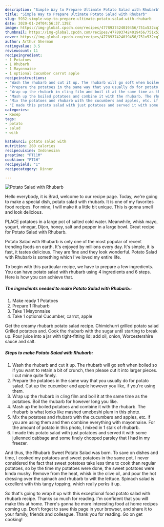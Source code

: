 ```yaml
---
description: "Simple Way to Prepare Ultimate Potato Salad with Rhubarb"
title: "Simple Way to Prepare Ultimate Potato Salad with Rhubarb"
slug: 5932-simple-way-to-prepare-ultimate-potato-salad-with-rhubarb
date: 2020-01-24T04:56:37.139Z
image: https://img-global.cpcdn.com/recipes/4778937424019456/751x532cq70/potato-salad-with-rhubarb-recipe-main-photo.jpg
thumbnail: https://img-global.cpcdn.com/recipes/4778937424019456/751x532cq70/potato-salad-with-rhubarb-recipe-main-photo.jpg
cover: https://img-global.cpcdn.com/recipes/4778937424019456/751x532cq70/potato-salad-with-rhubarb-recipe-main-photo.jpg
author: Arthur Sherman
ratingvalue: 3.5
reviewcount: 11
recipeingredient:
- 1 Potatoes
- 1 Rhubarb
- 1 Mayonnaise
- 1 optional Cucumber carrot apple
recipeinstructions:
- "Wash the rhubarb and cut it up. The rhubarb will go soft when boiled so if you want to retain a bit of crunch, then please cut it into larger pieces. I cut mine quite finely."
- "Prepare the potatoes in the same way that you usually do for potato salad.  Cut up the cucumber and apple however you like, if you&#39;re using them."
- "Wrap up the rhubarb in cling film and boil it at the same time as the potatoes. Boil the rhubarb for however long you like."
- "Mash up the boiled potatoes and combine it with the rhubarb. The rhubarb is what looks like mashed umeboshi plum in this photo."
- "Mix the potatoes and rhubarb with the cucumbers and apples, etc. if you are using them and then combine everything with mayonnaise. For the amount of potato in this photo, I mixed in 1 stalk of rhubarb."
- "I made this potato salad with just potatoes and served it with some julienned cabbage and some finely chopped parsley that I had in my freezer."
categories:
- Resep
tags:
- potato
- salad
- with

katakunci: potato salad with
nutrition: 260 calories
recipecuisine: Indonesian
preptime: "PT11M"
cooktime: "PT1H"
recipeyield: "1"
recipecategory: Dinner

---
```



![Potato Salad with Rhubarb](https://img-global.cpcdn.com/recipes/4778937424019456/751x532cq70/potato-salad-with-rhubarb-recipe-main-photo.jpg)

Hello everybody, it is Brad, welcome to our recipe page. Today, we're going to make a special dish, potato salad with rhubarb. It is one of my favorites food recipes. For mine, I will make it a little bit unique. This is gonna smell and look delicious.

PLACE potatoes in a large pot of salted cold water. Meanwhile, whisk mayo, yogurt, vinegar, Dijon, honey, salt and pepper in a large bowl. Great recipe for Potato Salad with Rhubarb.

Potato Salad with Rhubarb is only one of the most popular of recent trending foods on earth. It's enjoyed by millions every day. It's simple, it is fast, it tastes delicious. They are fine and they look wonderful. Potato Salad with Rhubarb is something which I've loved my entire life.


To begin with this particular recipe, we have to prepare a few ingredients. You can have potato salad with rhubarb using 4 ingredients and 6 steps. Here is how you can achieve that.

##### The ingredients needed to make Potato Salad with Rhubarb::

1. Make ready 1 Potatoes
1. Prepare 1 Rhubarb
1. Take 1 Mayonnaise
1. Take 1 optional Cucumber, carrot, apple


Get the creamy rhubarb potato salad recipe. Chimichurri grilled potato salad Grilled potatoes and. Cook the rhubarb with the sugar until starting to break up. Pour juice into a jar with tight-fitting lid; add oil, onion, Worcestershire sauce and salt. 

##### Steps to make Potato Salad with Rhubarb:

1. Wash the rhubarb and cut it up. The rhubarb will go soft when boiled so if you want to retain a bit of crunch, then please cut it into larger pieces. I cut mine quite finely.
1. Prepare the potatoes in the same way that you usually do for potato salad.  Cut up the cucumber and apple however you like, if you&#39;re using them.
1. Wrap up the rhubarb in cling film and boil it at the same time as the potatoes. Boil the rhubarb for however long you like.
1. Mash up the boiled potatoes and combine it with the rhubarb. The rhubarb is what looks like mashed umeboshi plum in this photo.
1. Mix the potatoes and rhubarb with the cucumbers and apples, etc. if you are using them and then combine everything with mayonnaise. For the amount of potato in this photo, I mixed in 1 stalk of rhubarb.
1. I made this potato salad with just potatoes and served it with some julienned cabbage and some finely chopped parsley that I had in my freezer.


And thus, the Rhubarb Sweet Potato Salad was born. To save on dishes and time, I cooked my potatoes and sweet potatoes in the same pot. I never considered the fact that sweet potatoes take less time to cook than regular potatoes, so by the time my potatoes were done, the sweet potatoes were kinda mushy. Remove from the heat, whisk in the olive oil, and pour the hot dressing over the spinach and rhubarb to wilt the lettuce. Spinach salad is excellent with this tangy topping, which really perks it up. 

So that's going to wrap it up with this exceptional food potato salad with rhubarb recipe. Thanks so much for reading. I'm confident that you will make this at home. There's gonna be more interesting food at home recipes coming up. Don't forget to save this page in your browser, and share it to your family, friends and colleague. Thank you for reading. Go on get cooking!
